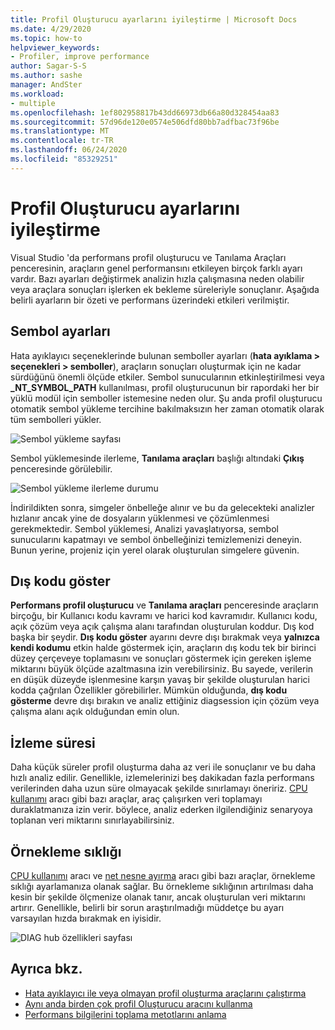 ```yaml
---
title: Profil Oluşturucu ayarlarını iyileştirme | Microsoft Docs
ms.date: 4/29/2020
ms.topic: how-to
helpviewer_keywords:
- Profiler, improve performance
author: Sagar-S-S
ms.author: sashe
manager: AndSter
ms.workload:
- multiple
ms.openlocfilehash: 1ef802958817b43dd66973db66a80d328454aa83
ms.sourcegitcommit: 57d96de120e0574e506dfd80bb7adfbac73f96be
ms.translationtype: MT
ms.contentlocale: tr-TR
ms.lasthandoff: 06/24/2020
ms.locfileid: "85329251"
---
```

# <a name="optimizing-profiler-settings"></a>Profil Oluşturucu ayarlarını iyileştirme

Visual Studio 'da performans profil oluşturucu ve Tanılama Araçları penceresinin, araçların genel performansını etkileyen birçok farklı ayarı vardır. Bazı ayarları değiştirmek analizin hızla çalışmasına neden olabilir veya araçlara sonuçları işlerken ek bekleme süreleriyle sonuçlanır. Aşağıda belirli ayarların bir özeti ve performans üzerindeki etkileri verilmiştir.

## <a name="symbol-settings"></a>Sembol ayarları

Hata ayıklayıcı seçeneklerinde bulunan semboller ayarları (**hata ayıklama > seçenekleri > semboller**), araçların sonuçları oluşturmak için ne kadar sürdüğünü önemli ölçüde etkiler. Sembol sunucularının etkinleştirilmesi veya **_NT_SYMBOL_PATH** kullanılması, profil oluşturucunun bir rapordaki her bir yüklü modül için semboller istemesine neden olur. Şu anda profil oluşturucu otomatik sembol yükleme tercihine bakılmaksızın her zaman otomatik olarak tüm sembolleri yükler.

![Sembol yükleme sayfası](../profiling/media/symbolloading.png "Sembol yükleme")

Sembol yüklemesinde ilerleme, **Tanılama araçları** başlığı altındaki **Çıkış** penceresinde görülebilir.

![Sembol yükleme ilerleme durumu](../profiling/media/symbolloadingprogress.png "Sembol yükleme Ilerleme durumu")

İndirildikten sonra, simgeler önbelleğe alınır ve bu da gelecekteki analizler hızlanır ancak yine de dosyaların yüklenmesi ve çözümlenmesi gerekmektedir. Sembol yüklemesi, Analizi yavaşlatıyorsa, sembol sunucularını kapatmayı ve sembol önbelleğinizi temizlemenizi deneyin. Bunun yerine, projeniz için yerel olarak oluşturulan simgelere güvenin.

## <a name="show-external-code"></a>Dış kodu göster

**Performans profil oluşturucu** ve **Tanılama araçları** penceresinde araçların birçoğu, bir Kullanıcı kodu kavramı ve harici kod kavramıdır. Kullanıcı kodu, açık çözüm veya açık çalışma alanı tarafından oluşturulan koddur. Dış kod başka bir şeydir. **Dış kodu göster** ayarını devre dışı bırakmak veya **yalnızca kendi kodumu** etkin halde göstermek için, araçların dış kodu tek bir birinci düzey çerçeveye toplamasını ve sonuçları göstermek için gereken işleme miktarını büyük ölçüde azaltmasına izin verebilirsiniz. Bu sayede, verilerin en düşük düzeyde işlenmesine karşın yavaş bir şekilde oluşturulan harici kodda çağrılan Özellikler görebilirler. Mümkün olduğunda, **dış kodu gösterme** devre dışı bırakın ve analiz ettiğiniz diagsession için çözüm veya çalışma alanı açık olduğundan emin olun.

## <a name="trace-duration"></a>İzleme süresi

Daha küçük süreler profil oluşturma daha az veri ile sonuçlanır ve bu daha hızlı analiz edilir. Genellikle, izlemelerinizi beş dakikadan fazla performans verilerinden daha uzun süre olmayacak şekilde sınırlamayı öneririz. [CPU kullanımı](../profiling/cpu-usage.md) aracı gibi bazı araçlar, araç çalışırken veri toplamayı duraklatmanıza izin verir. böylece, analiz ederken ilgilendiğiniz senaryoya toplanan veri miktarını sınırlayabilirsiniz.

## <a name="sampling-frequency"></a>Örnekleme sıklığı

[CPU kullanımı](../profiling/cpu-usage.md) aracı ve [net nesne ayırma](../profiling/dotnet-alloc-tool.md) aracı gibi bazı araçlar, örnekleme sıklığı ayarlamanıza olanak sağlar. Bu örnekleme sıklığının artırılması daha kesin bir şekilde ölçmenize olanak tanır, ancak oluşturulan veri miktarını artırır. Genellikle, belirli bir sorun araştırılmadığı müddetçe bu ayarı varsayılan hızda bırakmak en iyisidir.

![DIAG hub özellikleri sayfası](../profiling/media/diaghubpropertiespage.png "DIAG hub özellikleri sayfası")

## <a name="see-also"></a>Ayrıca bkz.

- [Hata ayıklayıcı ile veya olmayan profil oluşturma araçlarını çalıştırma](../profiling/running-profiling-tools-with-or-without-the-debugger.md)
- [Aynı anda birden çok profil Oluşturucu aracını kullanma](../profiling/use-multiple-profiler-tools-simultaneously.md)
- [Performans bilgilerini toplama metotlarını anlama](../profiling/understanding-performance-collection-methods-perf-profiler.md)
